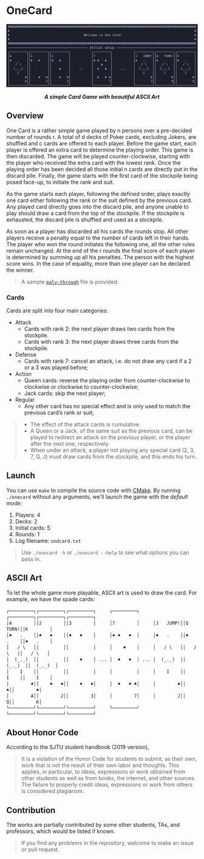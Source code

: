 # OneCard

<p align="center">
	<img src="./preview.png"/>
</p>

<p align="center"><b><i>
	A simple Card Game with beautiful ASCII Art
</i></b></p>

## Overview

One Card is a rather simple game played by n persons over a pre-decided number of rounds r. A total of d decks of Poker cards, excluding Jokers, are shuffled and c cards are offered to each player. Before the game start, each player is offered an extra card to determine the playing order. This game is then discarded. The game will be played counter-clockwise, starting with the player who received the extra card with the lowest rank. Once the playing order has been decided all those initial n cards are directly put in the discard pile. Finally, the game starts with the first card of the stockpile being posed face-up, to initiate the rank and suit.

As the game starts each player, following the defined order, plays exactly one card either following the rank or the suit defined by the previous card. Any played card directly goes into the discard pile, and anyone unable to play should draw a card from the top of the stockpile. If the stockpile is exhausted, the discard pile is shuffled and used as a stockpile.

As soon as a player has discarded all his cards the rounds stop. All other players receive a penalty equal to the number of cards left in their hands. The player who won the round initiates the following one, all the other rules remain unchanged. At the end of the r rounds the final score of each player is determined by summing up all his penalties. The person with the highest score wins. In the case of equality, more than one player can be declared the winner.

> A sample [`paly-through`](./onecard.txt) file is provided.

### Cards

Cards are split into four main categories:

* Attack
  * Cards with rank 2: the next player draws two cards from the stockpile.
  * Cards with rank 3: the next player draws three cards from the stockpile.
* Defense
  * Cards with rank 7: cancel an attack, i.e. do not draw any card if a 2 or a 3 was played before;
* Action
  * Queen cards: reverse the playing order from counter-clockwise to clockwise or clockwise to counter-clockwise;
  * Jack cards: skip the next player;
* Regular
  * Any other card has no special effect and is only used to match the previous card’s rank or suit;

> * The effect of the attack cards is cumulative.
> * A Queen or a Jack, of the same suit as the previous card, can be played to redirect an attack on the previous player, or the player after the next one, respectively.
> * When under an attack, a player not playing any special card (2, 3, 7, Q, J) must draw cards from the stockpile, and this ends his turn.

## Launch

You can use `make` to compile the source code with [CMake](https://cmake.org/). By running `./onecard` without any arguments, we'll launch the game with the *default mode*:

1. Players: 4
2. Decks: 2
3. Initial cards: 5
4. Rounds: 1
5. Log filename: `ondcard.txt`

> Use `./onecard -h` or `./onecard --help` to see what options you can pass in.

## ASCII Art

To let the whole game more playable, ASCII art is used to draw the card. For example, we have the spade cards:

```
┌─────────┐┌─────────┐┌─────────┐     ┌─────────┐     ┌─────────┐┌─────────┐┌─────────┐
│A        ││2        ││3        │     │7        │     │J   JUMP!││Q   TURN!││K        │
│♠   .    ││♠   ♠    ││♠   ♠    │     │♠ ♠   ♠  │     │♠   .    ││♠   .    ││♠   .    │
│   / \   ││         ││         │     │    ♠    │     │   / \   ││   / \   ││   / \   │
│  (_._)  ││         ││    ♠    │ ... │  ♠   ♠  │ ... │  (_._)  ││  (_._)  ││  (_._)  │
│    I    ││         ││         │     │         │     │    I    ││    I    ││    I    │
│        ♠││    ♠   ♠││    ♠   ♠│     │  ♠   ♠ ♠│     │        ♠││        ♠││        ♠│
│        A││        2││        3│     │        7│     │        J││        Q││        K│
└─────────┘└─────────┘└─────────┘     └─────────┘     └─────────┘└─────────┘└─────────┘
```

## About Honor Code

According to the SJTU student handbook (2019 version),

> It is a violation of the Honor Code for students to submit, as their own, work that is not the result of their own labor and thoughts. This applies, in particular, to ideas, expressions or work obtained from other students as well as from books, the internet, and other sources. The failure to properly credit ideas, expressions or work from others is considered plagiarism.

## Contribution

The works are partially contributed by some other students, TAs, and professors, which would be listed if known.
> If you find any problems in the repository, welcome to make an issue or pull request.
